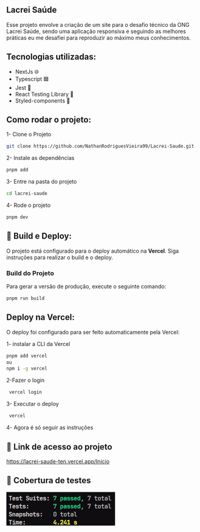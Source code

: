 ## Lacrei Saúde

Esse projeto envolve a criação de um site para o desafio técnico da ONG Lacrei Saúde, sendo uma aplicação responsiva e seguindo as melhores práticas eu me desafiei para reproduzir ao máximo meus conhecimentos.

## Tecnologias utilizadas:

- NextJs 🌐
- Typescript 🟦
- Jest 🧪
- React Testing Library 🦉
- Styled-components 💅

## Como rodar o projeto:

1- Clone o Projeto

```bash
git clone https://github.com/NathanRodriguesVieira99/Lacrei-Saude.git
```

2- Instale as dependências

```bash
pnpm add
```

3- Entre na pasta do projeto

```bash
cd lacrei-saude
```

4- Rode o projeto

```bash
pnpm dev
```

## 🚀 Build e Deploy:

O projeto está configurado para o deploy automático na **Vercel**. Siga instruções para realizar o build e o deploy.

### **Build do Projeto**

Para gerar a versão de produção, execute o seguinte comando:

```bash
pnpm run build
```

## Deploy na Vercel:

O deploy foi configurado para ser feito automaticamente pela Vercel:

1- instalar a CLI da Vercel

```bash
pnpm add vercel
ou
npm i -g vercel
```

2-Fazer o login

```bash
 vercel login
```

3- Executar o deploy

```bash
 vercel
```

4- Agora é só seguir as instruções

## 🔎 Link de acesso ao projeto

https://lacrei-saude-ten.vercel.app/Inicio

## 🧪 Cobertura de testes

![Resultado dos Testes](./src/assets/tests_results.png)

